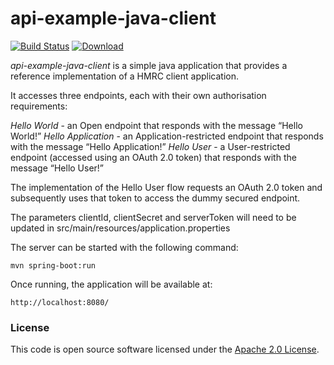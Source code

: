 api-example-java-client
=======================

[![Build Status](https://travis-ci.org/hmrc/api-example-java-client.svg?branch=master)](https://travis-ci.org/hmrc/api-example-java-client) [ ![Download](https://api.bintray.com/packages/hmrc/releases/api-example-java-client/images/download.svg) ](https://bintray.com/hmrc/releases/api-example-java-client/_latestVersion)


*api-example-java-client* is a simple java application that provides a reference implementation of a HMRC client application.

It accesses three endpoints, each with their own authorisation requirements:

*Hello World* - an Open endpoint that responds with the message “Hello World!”
*Hello Application* - an Application-restricted endpoint that responds with the message “Hello Application!”
*Hello User* - a User-restricted endpoint (accessed using an OAuth 2.0 token) that responds with the message “Hello User!”

The implementation of the Hello User flow requests an OAuth 2.0 token and subsequently uses that token to access the dummy
secured endpoint.

The parameters clientId, clientSecret and serverToken will need to be updated in src/main/resources/application.properties

The server can be started with the following command:
```
mvn spring-boot:run
```

Once running, the application will be available at:

```
http://localhost:8080/
```

### License

This code is open source software licensed under the [Apache 2.0 License]("http://www.apache.org/licenses/LICENSE-2.0.html").
